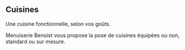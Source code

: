 ## Cuisines

Une cuisine fonctionnelle, selon vos goûts.

Menuiserie Benoist vous propose la pose de cuisines équipées ou non, standard ou sur mesure.